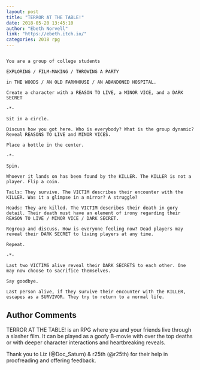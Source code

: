 ```yaml
---
layout: post
title: "TERROR AT THE TABLE!"
date: 2018-05-20 13:45:10
author: "Ebeth Norvell"
link: "https://ebeth.itch.io/"
categories: 2018 rpg
---
```

```
  
You are a group of college students

EXPLORING / FILM-MAKING / THROWING A PARTY

in THE WOODS / AN OLD FARMHOUSE / AN ABANDONED HOSPITAL.

Create a character with a REASON TO LIVE, a MINOR VICE, and a DARK SECRET

-*-

Sit in a circle.

Discuss how you got here. Who is everybody? What is the group dynamic? Reveal REASONS TO LIVE and MINOR VICES.

Place a bottle in the center.

-*-

Spin.

Whoever it lands on has been found by the KILLER. The KILLER is not a player. Flip a coin.

Tails: They survive. The VICTIM describes their encounter with the KILLER. Was it a glimpse in a mirror? A struggle?

Heads: They are killed. The VICTIM describes their death in gory detail. Their death must have an element of irony regarding their REASON TO LIVE / MINOR VICE / DARK SECRET.

Regroup and discuss. How is everyone feeling now? Dead players may reveal their DARK SECRET to living players at any time.

Repeat.

-*-

Last two VICTIMS alive reveal their DARK SECRETS to each other. One may now choose to sacrifice themselves.

Say goodbye.

Last person alive, if they survive their encounter with the KILLER, escapes as a SURVIVOR. They try to return to a normal life.
```
## Author Comments 

TERROR AT THE TABLE! is an RPG where you and your friends live through a slasher film. It can be played as a goofy B-movie with over the top deaths or with deeper character interactions and heartbreaking reveals.

Thank you to Liz (@Doc_Saturn) & r25th (@r25th) for their help in proofreading and offering feedback.
